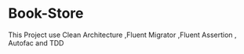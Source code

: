 # Book-Store
This Project use Clean Architecture ,Fluent Migrator ,Fluent Assertion , Autofac and  TDD

